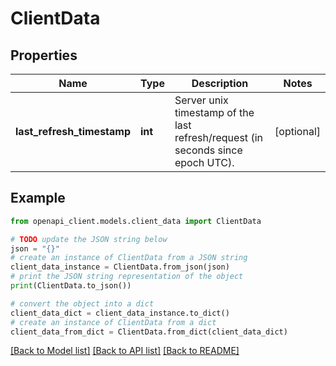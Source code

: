 # ClientData


## Properties

Name | Type | Description | Notes
------------ | ------------- | ------------- | -------------
**last_refresh_timestamp** | **int** | Server unix timestamp of the last refresh/request (in seconds since epoch UTC). | [optional] 

## Example

```python
from openapi_client.models.client_data import ClientData

# TODO update the JSON string below
json = "{}"
# create an instance of ClientData from a JSON string
client_data_instance = ClientData.from_json(json)
# print the JSON string representation of the object
print(ClientData.to_json())

# convert the object into a dict
client_data_dict = client_data_instance.to_dict()
# create an instance of ClientData from a dict
client_data_from_dict = ClientData.from_dict(client_data_dict)
```
[[Back to Model list]](../README.md#documentation-for-models) [[Back to API list]](../README.md#documentation-for-api-endpoints) [[Back to README]](../README.md)


